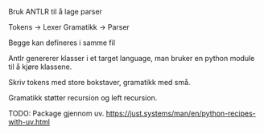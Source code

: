 Bruk ANTLR til å lage parser

Tokens -> Lexer
Gramatikk -> Parser

Begge kan defineres i samme fil

Antlr genererer klasser i et target language,
man bruker en python module til å kjøre klassene.

Skriv tokens med store bokstaver,
gramatikk med små.

Gramatikk støtter recursion og left recursion.

TODO:
Package gjennom uv.
https://just.systems/man/en/python-recipes-with-uv.html

